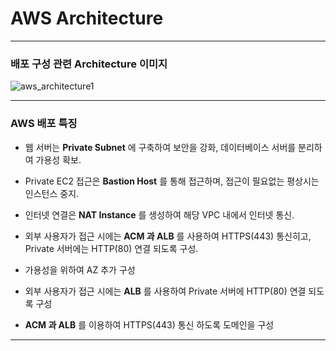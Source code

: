 # AWS Architecture

---

### 배포 구성 관련 Architecture 이미지

![aws_architecture1](https://github.com/26seung/instagram-jsp/assets/79305451/06657766-2368-4bf2-99be-c19f573739ca)

---

### AWS 배포 특징

- 웹 서버는 **Private Subnet** 에 구축하여 보안을 강화, 데이터베이스 서버를 분리하여 가용성 확보.
- Private EC2 접근은 **Bastion Host** 를 통해 접근하며, 접근이 필요없는 평상시는 인스턴스 중지.
- 인터넷 연결은 **NAT Instance** 를 생성하여 해당 VPC 내에서 인터넷 통신.
- 외부 사용자가 접근 시에는 **ACM 과 ALB** 를 사용하여 HTTPS(443) 통신히고, Private 서버에는 HTTP(80) 연결 되도록 구성.
- 가용성을 위하여 AZ 추가 구성


- 외부 사용자가 접근 시에는 **ALB** 를 사용하여 Private 서버에 HTTP(80) 연결 되도록 구성
- **ACM 과 ALB** 를 이용하여 HTTPS(443) 통신 하도록 도메인을 구성


---